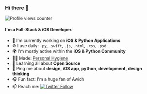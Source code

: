 ### Hi there 👋

![Profile views counter](https://caneco.dev/github-profile-view-counter.svg)

#### I'm a Full-Stack & iOS Developer.

- 🏢 I'm currently working on **iOS & Python Applications**
- ⚙️ I use daily: `.py`, `.swift`, `.js`, `.html`, `.css`, `.psd`
- 🌍 I'm mostly active within the **iOS & Python Community**
- 👨‍💻 Made: [Personal Hygiene](https://apps.apple.com/us/app/personal-hygiene/id1526429483)
- 🌱 Learning all about **Open Source**
- 💬 Ping me about **design**, **iOS app**, **python**, **development**, **design thinking**
- 🎧 Fun fact: I'm a huge fan of Awich
- 📫 Reach me: [![Twitter Follow](https://img.shields.io/twitter/follow/arataeb?label=Follow&style=social)](https://twitter.com/arataeb)
